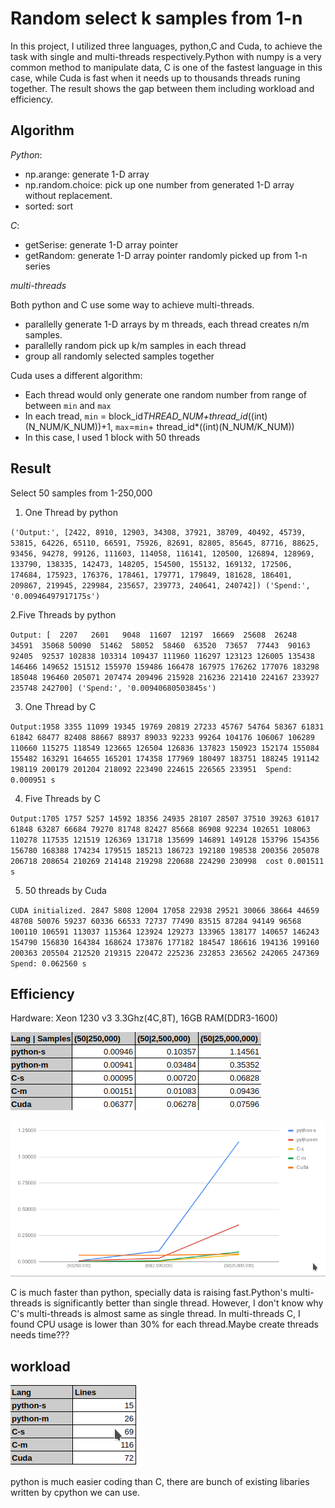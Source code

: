 # Random select k samples from 1-n
In this project, I utilized three languages, python,C and Cuda, to achieve the task with single and multi-threads respectively.Python with numpy is a very common method to manipulate data, C is one of the fastest language in this case, while Cuda is fast when it needs up to thousands threads runing together. The result shows the gap between them including workload and efficiency.

## Algorithm
*Python*: 
- np.arange: generate 1-D array
- np.random.choice: pick up one number from generated 1-D array without replacement.
- sorted: sort

*C*:
- getSerise: generate 1-D array pointer
- getRandom: generate 1-D array pointer randomly picked up from 1-n series

*multi-threads*

Both python and C use some way to achieve multi-threads. 
- parallelly generate 1-D arrays by m threads, each thread creates n/m samples.
- parallelly random pick up k/m samples in each thread
- group all randomly selected samples together

Cuda uses a different algorithm:
- Each thread would only generate one random number from range of between `min` and `max`
- In each tread, `min` = block_id*THREAD_NUM+thread_id*((int)(N_NUM/K_NUM))+1, `max`=`min`+ thread_id*((int)(N_NUM/K_NUM))
- In this case, I used 1 block with 50 threads

## Result
Select 50 samples from 1-250,000 
1. One Thread by python

`('Output:', [2422, 8910, 12903, 34308, 37921, 38709, 40492, 45739, 53815, 64226, 65110, 66591, 75926, 82691, 82805, 85645, 87716, 88625, 93456, 94278, 99126, 111603, 114058, 116141, 120500, 126894, 128969, 133790, 138335, 142473, 148205, 154500, 155132, 169132, 172506, 174684, 175923, 176376, 178461, 179771, 179849, 181628, 186401, 209867, 219945, 229984, 235657, 239773, 240641, 240742])
('Spend:', '0.00946497917175s')`

2.Five Threads by python

`Output:
[  2207   2601   9048  11607  12197  16669  25608  26248  34591  35068
  50090  51462  58052  58460  63520  73657  77443  90163  92405  92537
 102838 103314 109437 111960 116297 123123 126005 135438 146466 149652
 151512 155970 159486 166478 167975 176262 177076 183298 185048 196460
 205071 207474 209496 215928 216236 221410 224167 233927 235748 242700]
('Spend:', '0.00940680503845s')`

3. One Thread by C

`Output:1958 3355 11099 19345 19769 20819 27233 45767 54764 58367 61831 61842 68477 82408 88667 88937 89033 92233 99264 104176 106067 106289 110660 115275 118549 123665 126504 126836 137823 150923 152174 155084 155482 163291 164655 165201 174358 177969 180497 183751 188245 191142 198119 200179 201204 218092 223490 224615 226565 233951 
 Spend: 0.000951 s`

 4. Five Threads by C
 
 `Output:1705 1757 5257 14592 18356 24935 28107 28507 37510 39263 61017 61848 63287 66684 79270 81748 82427 85668 86908 92234 102651 108063 110278 117535 121519 126369 131718 135699 146891 149128 153796 154356 156780 168388 174234 179515 185213 186723 192180 198538 200356 205078 206718 208654 210269 214148 219298 220688 224290 230998 
 cost 0.001511 s`
 
 5. 50 threads by Cuda
 
`CUDA initialized.
2847 5808 12004 17058 22938 29521 30066 38664 44659 48708 50076 59237 60336 66533 72737 77490 83515 87284 94149 96568 100110 106591 113037 115364 123924 129273 133965 138177 140657 146243 154790 156830 164384 168624 173876 177182 184547 186616 194136 199160 200363 205504 212520 219315 220472 225236 232853 236562 242065 247369 
 Spend: 0.062560 s`
 
 ## Efficiency
 Hardware: Xeon 1230 v3 3.3Ghz(4C,8T), 16GB RAM(DDR3-1600)
 
 ![img](./imges/table.png)
 
 ![img](./imges/chart.png)
 
 C is much faster than python, specially data is raising fast.Python's multi-threads is significantly better than single thread. However, I don't know why C's multi-threads is almost same as single thread. In multi-threads C, I found CPU usage is lower than 30% for each thread.Maybe create threads needs time???
 
 ## workload
 
 ![img](./imges/eff.png)
 
 python is much easier coding than C, there are bunch of existing libaries written by cpython we can use.

